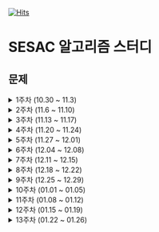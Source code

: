 [![Hits](https://hits.seeyoufarm.com/api/count/incr/badge.svg?url=https%3A%2F%2Fgithub.com%2Flake041%2Fsesac-algorithm&count_bg=%2379C83D&title_bg=%23555555&icon=&icon_color=%23E7E7E7&title=hits&edge_flat=false)](https://hits.seeyoufarm.com)

# SESAC 알고리즘 스터디

## 문제

<details>
<summary>1주차 (10.30 ~ 11.3)</summary>

|     | 제목                                                                                | 알고리즘 고득점 Kit | 난이도 | 완료한 사람 | 정답률 |
| --- | ----------------------------------------------------------------------------------- | ------------------- | ------ | ----------- | ------ |
| 월  | [전화번호 목록](https://school.programmers.co.kr/learn/courses/30/lessons/42577)    | 해시                | Lv. 2  | 53,969명    | 60%    |
| 월  | [의상](https://school.programmers.co.kr/learn/courses/30/lessons/42578)             | 해시                | Lv. 2  | 49,707명    | 63%    |
| 화  | [베스트앨범](https://school.programmers.co.kr/learn/courses/30/lessons/42579)       | 해시                | Lv. 3  | 30,947명    | 52%    |
| 화  | [타겟 넘버](https://school.programmers.co.kr/learn/courses/30/lessons/43165)        | BFS/DFS             | Lv. 2  | 47,923명    | 60%    |
| 수  | [네트워크](https://school.programmers.co.kr/learn/courses/30/lessons/43162)         | BFS/DFS             | Lv. 3  | 33,211명    | 60%    |
| 수  | [게임 맵 최단거리](https://school.programmers.co.kr/learn/courses/30/lessons/1844)  | BFS/DFS             | Lv. 2  | 20,299명    | 58%    |
| 목  | [단어 변환](https://school.programmers.co.kr/learn/courses/30/lessons/43163)        | BFS/DFS             | Lv. 3  | 25,100명    | 58%    |
| 목  | [아이템 줍기](https://school.programmers.co.kr/learn/courses/30/lessons/87694)      | BFS/DFS             | Lv. 3  | 3,526명     | 24%    |
| 금  | [여행경로](https://school.programmers.co.kr/learn/courses/30/lessons/43164)         | BFS/DFS             | Lv. 3  | 17,963명    | 45%    |
| 금  | [퍼즐 조각 채우기](https://school.programmers.co.kr/learn/courses/30/lessons/84021) | BFS/DFS             | Lv. 3  | 2,491명     | 14%    |

</details>

<details>
<summary>2주차 (11.6 ~ 11.10)</summary>

|     | 제목                                                                                  | 알고리즘 고득점 Kit | 난이도 | 완료한 사람 | 정답률 |
| --- | ------------------------------------------------------------------------------------- | ------------------- | ------ | ----------- | ------ |
| 월  | [올바른 괄호](https://school.programmers.co.kr/learn/courses/30/lessons/12909)        | 스택/큐             | Lv. 2  | 38,988명    | 77%    |
| 월  | [기능개발](https://school.programmers.co.kr/learn/courses/30/lessons/42586)           | 스택/큐             | Lv. 2  | 55,018명    | 63%    |
| 화  | [프로세스](https://school.programmers.co.kr/learn/courses/30/lessons/42587)           | 스택/큐             | Lv. 2  | 44,383명    | 62%    |
| 화  | [다리를 지나는 트럭](https://school.programmers.co.kr/learn/courses/30/lessons/42583) | 스택/큐             | Lv. 2  | 34,663명    | 52%    |
| 수  | [주식가격](https://school.programmers.co.kr/learn/courses/30/lessons/42584)           | 스택/큐             | Lv. 2  | 37,374명    | 57%    |
| 수  | [더 맵게](https://school.programmers.co.kr/learn/courses/30/lessons/42626)            | 힙                  | Lv. 2  | 35,963명    | 58%    |
| 목  | [디스크 컨트롤러](https://school.programmers.co.kr/learn/courses/30/lessons/42627)    | 힙                  | Lv. 3  | 16,555명    | 44%    |
| 목  | [이중우선순위큐](https://school.programmers.co.kr/learn/courses/30/lessons/42628)     | 힙                  | Lv. 3  | 20,651명    | 60%    |
| 금  | [가장 큰 수](https://school.programmers.co.kr/learn/courses/30/lessons/42746)         | 정렬                | Lv. 2  | 42,636명    | 52%    |
| 금  | [H-Index](https://school.programmers.co.kr/learn/courses/30/lessons/42747)            | 정렬                | Lv. 2  | 40,198명    | 64%    |

</details>

<details>
<summary>3주차 (11.13 ~ 11.17)</summary>

|     | 제목                                                                                    | 알고리즘 고득점 Kit | 난이도 | 완료한 사람 | 정답률 |
| --- | --------------------------------------------------------------------------------------- | ------------------- | ------ | ----------- | ------ |
| 월  | [소수 찾기](https://school.programmers.co.kr/learn/courses/30/lessons/42839)            | 완전탐색            | Lv. 2  | 33,079명    | 52%    |
| 월  | [카펫](https://school.programmers.co.kr/learn/courses/30/lessons/42842)                 | 완전탐색            | Lv. 2  | 40,425명    | 71%    |
| 화  | [피로도](https://school.programmers.co.kr/learn/courses/30/lessons/87946)               | 완전탐색            | Lv. 2  | 15,507명    | 61%    |
| 화  | [전력망을 둘로 나누기](https://school.programmers.co.kr/learn/courses/30/lessons/86971) | 완전탐색            | Lv. 2  | 9,830명     | 48%    |
| 수  | [모음사전](https://school.programmers.co.kr/learn/courses/30/lessons/84512)             | 완전탐색            | Lv. 2  | 13,906명    | 58%    |
| 수  | [조이스틱](https://school.programmers.co.kr/learn/courses/30/lessons/42860)             | 탐욕법              | Lv. 2  | 15,656명    | 35%    |
| 목  | [큰 수 만들기](https://school.programmers.co.kr/learn/courses/30/lessons/42883)         | 탐욕법              | Lv. 2  | 23,431명    | 51%    |
| 목  | [구명보트](https://school.programmers.co.kr/learn/courses/30/lessons/42885)             | 탐욕법              | Lv. 2  | 28,385명    | 69%    |
| 금  | [섬 연결하기](https://school.programmers.co.kr/learn/courses/30/lessons/42861)          | 탐욕법              | Lv. 3  | 11,753명    | 46%    |
| 금  | [단속카메라](https://school.programmers.co.kr/learn/courses/30/lessons/42884)           | 탐욕법              | Lv. 3  | 12,094명    | 54%    |

</details>

<details>
<summary>4주차 (11.20 ~ 11.24)</summary>

|     | 제목                                                                            | 알고리즘 고득점 Kit | 난이도 | 완료한 사람 | 정답률 |
| --- | ------------------------------------------------------------------------------- | ------------------- | ------ | ----------- | ------ |
| 월  | [N으로 표현](https://school.programmers.co.kr/learn/courses/30/lessons/42895)   | DP                  | Lv. 3  | 13,669명    | 26%    |
| 월  | [정수 삼각형](https://school.programmers.co.kr/learn/courses/30/lessons/43105)  | DP                  | Lv. 3  | 21,801명    | 60%    |
| 화  | [등굣길](https://school.programmers.co.kr/learn/courses/30/lessons/42898)       | DP                  | Lv. 3  | 14,620명    | 56%    |
| 화  | [사칙연산](https://school.programmers.co.kr/learn/courses/30/lessons/1843)      | DP                  | Lv. 4  | 1,505명     | 13%    |
| 수  | [도둑질](https://school.programmers.co.kr/learn/courses/30/lessons/42897)       | DP                  | Lv. 4  | 6,397명     | 36%    |
| 수  | [입국심사](https://school.programmers.co.kr/learn/courses/30/lessons/43238)     | 이분탐색            | Lv. 3  | 17,016명    | 43%    |
| 목  | [징검다리](https://school.programmers.co.kr/learn/courses/30/lessons/43236)     | 이분탐색            | Lv. 3  | 5,458명     | 26%    |
| 목  | [가장 먼 노드](https://school.programmers.co.kr/learn/courses/30/lessons/49189) | 그래프              | Lv. 3  | 17,461명    | 46%    |
| 금  | [순위](https://school.programmers.co.kr/learn/courses/30/lessons/49191)         | 그래프              | Lv. 3  | 9,698명     | 39%    |
| 금  | [방의 개수](https://school.programmers.co.kr/learn/courses/30/lessons/49190)    | 그래프              | Lv. 5  | 17,72명     | 5%     |

</details>

<details>
<summary>5주차 (11.27 ~ 12.01)</summary>

|     | 제목                                                                                         |                              | 난이도 | 완료한 사람 | 정답률 |
| --- | -------------------------------------------------------------------------------------------- | ---------------------------- | ------ | ----------- | ------ |
| 월  | [[1차] 셔틀버스](https://school.programmers.co.kr/learn/courses/30/lessons/17678)            | 2018 KAKAO BLIND RECRUITMENT | Lv. 3  | 6,106명     | 42%    |
| 월  | [[1차] 뉴스 클러스터링](https://school.programmers.co.kr/learn/courses/30/lessons/17677)     | 2018 KAKAO BLIND RECRUITMENT | Lv. 2  | 17,329명    | 61%    |
| 월  | [[1차] 추석 트래픽](https://school.programmers.co.kr/learn/courses/30/lessons/17676)         | 2018 KAKAO BLIND RECRUITMENT | Lv. 3  | 7,455명     | 21%    |
| 화  | [[1차] 프렌즈4블록](https://school.programmers.co.kr/learn/courses/30/lessons/17679)         | 2018 KAKAO BLIND RECRUITMENT | Lv. 2  | 10,926명    | 55%    |
| 화  | [[1차] 캐시](https://school.programmers.co.kr/learn/courses/30/lessons/17680)                | 2018 KAKAO BLIND RECRUITMENT | Lv. 2  | 17,340명    | 63%    |
| 화  | [[3차] 방금그곡](https://school.programmers.co.kr/learn/courses/30/lessons/17683)            | 2018 KAKAO BLIND RECRUITMENT | Lv. 2  | 8,644명     | 48%    |
| 수  | [[3차] 압축](https://school.programmers.co.kr/learn/courses/30/lessons/17684)                | 2018 KAKAO BLIND RECRUITMENT | Lv. 2  | 11,085명    | 59%    |
| 수  | [[3차] 파일명 정렬](https://school.programmers.co.kr/learn/courses/30/lessons/17686)         | 2018 KAKAO BLIND RECRUITMENT | Lv. 2  | 10,760명    | 56%    |
| 수  | [[3차] n진수 게임](https://school.programmers.co.kr/learn/courses/30/lessons/17687)          | 2018 KAKAO BLIND RECRUITMENT | Lv. 2  | 11,285명    | 59%    |
| 목  | [멀리 뛰기](https://school.programmers.co.kr/learn/courses/30/lessons/12914)                 |                              | Lv. 2  | 16,938명    | 68%    |
| 목  | [땅따먹기](https://school.programmers.co.kr/learn/courses/30/lessons/12913)                  |                              | Lv. 2  | 12,884명    | 57%    |
| 목  | [다음 큰 숫자](https://school.programmers.co.kr/learn/courses/30/lessons/12911)              |                              | Lv. 2  | 24,388명    | 73%    |
| 금  | [연속 펄스 부분 수열의 합](https://school.programmers.co.kr/learn/courses/30/lessons/161988) |                              | Lv. 3  | 2,390명     | 41%    |
| 금  | [연속 부분 수열 합의 개수](https://school.programmers.co.kr/learn/courses/30/lessons/131701) |                              | Lv. 2  | 7,769명     | 66%    |
| 금  | [연속된 부분 수열의 합](https://school.programmers.co.kr/learn/courses/30/lessons/178870)    |                              | Lv. 2  | 6,355명     | 50%    |

</details>

<details>
<summary>6주차 (12.04 ~ 12.08)</summary>

|     | 제목                                                                                  |                                | 난이도 | 완료한 사람 | 정답률 |
| --- | ------------------------------------------------------------------------------------- | ------------------------------ | ------ | ----------- | ------ |
| 월  | [불량 사용자](https://school.programmers.co.kr/learn/courses/30/lessons/64064)        | 2019 카카오 개발자 겨울 인턴십 | Lv. 3  | 8,273명     | 49%    |
| 화  | [이진 변환 반복하기](https://school.programmers.co.kr/learn/courses/30/lessons/70129) | 월간 코드 챌린지 시즌1         | Lv. 2  | 22,076명    | 76%    |
| 수  | [n^2 배열 자르기](https://school.programmers.co.kr/learn/courses/30/lessons/87390)    | 월간 코드 챌린지 시즌3         | Lv. 2  | 10,256명    | 64%    |
| 목  | [튜플](https://school.programmers.co.kr/learn/courses/30/lessons/64065)               | 2019 카카오 개발자 겨울 인턴십 | Lv. 2  | 19,927명    | 63%    |
| 금  | [2 x n 타일링](https://school.programmers.co.kr/learn/courses/30/lessons/12900)       |                                | Lv. 2  | 12,140명    | 54%    |

</details>

<details>
<summary>7주차 (12.11 ~ 12.15)</summary>

|     | 제목                                                                               |                                | 난이도 | 완료한 사람 | 정답률 |
| --- | ---------------------------------------------------------------------------------- | ------------------------------ | ------ | ----------- | ------ |
| 월  | [호텔 대실](https://school.programmers.co.kr/learn/courses/30/lessons/155651)      |                                | Lv. 2  | 5,228명     | 47%    |
| 화  | [징검다리 건너기](https://school.programmers.co.kr/learn/courses/30/lessons/64062) | 2019 카카오 개발자 겨울 인턴십 | Lv. 3  | 6,647명     | 47%    |
| 수  | [3 x n 타일링](https://school.programmers.co.kr/learn/courses/30/lessons/12902)    |                                | Lv. 2  | 3,419명     | 31%    |
| 목  | [예상 대진표](https://school.programmers.co.kr/learn/courses/30/lessons/12985)     | 2017 팁스타운                  | Lv. 2  | 17,576명    | 68%    |
| 금  | [후보키](https://school.programmers.co.kr/learn/courses/30/lessons/42890)          | 2019 KAKAO BLIND RECRUITMENT   | Lv. 2  | 9,049명     | 40%    |

</details>

<details>
<summary>8주차 (12.18 ~ 12.22)</summary>

|     | 제목                                                                                       |                                             | 난이도 | 완료한 사람 | 정답률 |
| --- | ------------------------------------------------------------------------------------------ | ------------------------------------------- | ------ | ----------- | ------ |
| 월  | [최댓값과 최솟값](https://school.programmers.co.kr/learn/courses/30/lessons/12939)         |                                             | Lv. 2  | 37,677명    | 79%    |
| 월  | [숫자 카드 나누기](https://school.programmers.co.kr/learn/courses/30/lessons/135807)       |                                             | Lv. 2  | 3,630명     | 46%    |
| 월  | [부대복귀](https://school.programmers.co.kr/learn/courses/30/lessons/132266)               |                                             | Lv. 3  | 2,016명     | 39%    |
| 화  | [JadenCase 문자열 만들기](https://school.programmers.co.kr/learn/courses/30/lessons/12951) |                                             | Lv. 2  | 29,131명    | 77%    |
| 화  | [숫자 변환하기](https://school.programmers.co.kr/learn/courses/30/lessons/154538)          |                                             | Lv. 2  | 5,522명     | 55%    |
| 화  | [요격 시스템](https://school.programmers.co.kr/learn/courses/30/lessons/181188)            |                                             | Lv. 2  | 6,559명     | 34%    |
| 수  | [짝지어 제거하기](https://school.programmers.co.kr/learn/courses/30/lessons/12973)         | 2017 팁스타운                               | Lv. 2  | 24,706명    | 72%    |
| 수  | [귤 고르기](https://school.programmers.co.kr/learn/courses/30/lessons/138476)              |                                             | Lv. 2  | 11,469명    | 67%    |
| 수  | [혼자서 하는 틱택토](https://school.programmers.co.kr/learn/courses/30/lessons/160585)     |                                             | Lv. 2  | 2,952명     | 35%    |
| 목  | [숫자의 표현](https://school.programmers.co.kr/learn/courses/30/lessons/12924)             |                                             | Lv. 2  | 24,146명    | 75%    |
| 목  | [행렬 테두리 회전하기](https://school.programmers.co.kr/learn/courses/30/lessons/77485)    | 2021 Dev-Matching: 웹 백엔드 개발자(상반기) | Lv. 2  | 11,342명    | 47%    |
| 목  | [인사고과](https://school.programmers.co.kr/learn/courses/30/lessons/152995)               |                                             | Lv. 3  | 2,316명     | 36%    |
| 금  | [피보나치 수](https://school.programmers.co.kr/learn/courses/30/lessons/12945)             |                                             | Lv. 2  | 31,336명    | 73%    |
| 금  | [다단계 칫솔 판매](https://school.programmers.co.kr/learn/courses/30/lessons/77486)        | 2021 Dev-Matching: 웹 백엔드 개발자(상반기) | Lv. 3  | 5,798명     | 40%    |
| 금  | [혼자 놀기의 달인](https://school.programmers.co.kr/learn/courses/30/lessons/131130)       |                                             | Lv. 2  | 3,272명     | 39%    |

</details>

<details>
<summary>9주차 (12.25 ~ 12.29)</summary>

|     | 제목                                                                                     |                                      | 난이도 | 완료한 사람 | 정답률 |
| --- | ---------------------------------------------------------------------------------------- | ------------------------------------ | ------ | ----------- | ------ |
| 월  | [쿼드압축 후 개수 세기](https://school.programmers.co.kr/learn/courses/30/lessons/68936) | 월간 코드 챌린지 시즌1               | Lv. 2  | 7,613명     | 52%    |
| 월  | [삼각 달팽이](https://school.programmers.co.kr/learn/courses/30/lessons/68645)           | 월간 코드 챌린지 시즌1               | Lv. 2  | 11,194명    | 51%    |
| 화  | [미로 탈출](https://school.programmers.co.kr/learn/courses/30/lessons/159993)            |                                      | Lv. 2  | 4,351명     | 44%    |
| 화  | [광물 캐기](https://school.programmers.co.kr/learn/courses/30/lessons/172927)            |                                      | Lv. 2  | 4,036명     | 41%    |
| 수  | [토마토](https://www.acmicpc.net/problem/7576)                                           | [Class 3](https://solved.ac/class/3) | 골드 5 | 43,132명    | 36%    |
| 수  | [토마토](https://www.acmicpc.net/problem/7569)                                           | [Class 3](https://solved.ac/class/3) | 골드 5 | 25,603명    | 42%    |
| 목  | [DSLR](https://www.acmicpc.net/problem/9019)                                             | [Class 3](https://solved.ac/class/3) | 골드 4 | 11,896명    | 20%    |
| 목  | [연구소](https://www.acmicpc.net/problem/14502)                                          | [Class 4](https://solved.ac/class/4) | 골드 4 | 29,656명    | 55%    |
| 금  | [치즈](https://www.acmicpc.net/problem/2638)                                             | [Class 4](https://solved.ac/class/4) | 골드 3 | 8,913명     | 46%    |
| 금  | [벽 부수고 이동하기](https://www.acmicpc.net/problem/2206)                               | [Class 4](https://solved.ac/class/4) | 골드 3 | 21,335명    | 23%    |

</details>

<details>
<summary>10주차 (01.01 ~ 01.05)</summary>

|     | 제목                                                                                     |                             | 난이도 | 완료한 사람 | 정답률 |
| --- | ---------------------------------------------------------------------------------------- | --------------------------- | ------ | ----------- | ------ |
| 월  | [영어 끝말잇기](https://school.programmers.co.kr/learn/courses/30/lessons/12981)         | Summer/Winter Coding(~2018) | Lv. 2  | 22,124명    | 69%    |
| 월  | [점프와 순간 이동](https://school.programmers.co.kr/learn/courses/30/lessons/12980)      | Summer/Winter Coding(~2018) | Lv. 2  | 16,463명    | 69%    |
| 화  | [무인도 여행](https://school.programmers.co.kr/learn/courses/30/lessons/154540)          |                             | Lv. 2  | 5,594명     | 48%    |
| 화  | [리코쳇 로봇](https://school.programmers.co.kr/learn/courses/30/lessons/169199)          |                             | Lv. 2  | 3,336명     | 43%    |
| 수  | [최솟값 만들기](https://school.programmers.co.kr/learn/courses/30/lessons/12941)         |                             | Lv. 2  | 29,964명    | 77%    |
| 수  | [교점에 별 만들기](https://school.programmers.co.kr/learn/courses/30/lessons/87377)      | 위클리 챌린지               | Lv. 2  | 3,914명     | 31%    |
| 목  | [하노이의 탑](https://school.programmers.co.kr/learn/courses/30/lessons/12946)           |                             | Lv. 2  | 7,088명     | 43%    |
| 목  | [줄 서는 방법](https://school.programmers.co.kr/learn/courses/30/lessons/12936)          |                             | Lv. 2  | 5,978명     | 46%    |
| 금  | [가장 큰 정사각형 찾기](https://school.programmers.co.kr/learn/courses/30/lessons/12905) |                             | Lv. 2  | 9,137명     | 44%    |
| 금  | [가장 긴 팰린드롬](https://school.programmers.co.kr/learn/courses/30/lessons/12904)      |                             | Lv. 3  | 7,042명     | 42%    |

</details>

<details>
<summary>11주차 (01.08 ~ 01.12)</summary>

|     | 제목                                                                                                                     |        | 난이도 | 완료한 사람 | 정답률 |
| --- | ------------------------------------------------------------------------------------------------------------------------ | ------ | ------ | ----------- | ------ |
| 월  | [여행경로](https://school.programmers.co.kr/learn/courses/30/lessons/43164)                                              | BFS    | Lv. 3  | 17,963명    | 45%    |
| 월  | [숨바꼭질 2](https://www.acmicpc.net/problem/12851)                                                                      | BFS    | 골드 4 | 9,752명     | 25%    |
| 월  | [아기상어](https://www.acmicpc.net/problem/16236)                                                                        | BFS    | 골드 3 | 18,357명    | 43%    |
| 월  | [특정 기간동안 대여 가능한 자동차들의 대여비용 구하기](https://school.programmers.co.kr/learn/courses/30/lessons/157339) | SQL    | Lv. 4  | 4,633명     | 43%    |
| 화  | [전력망을 둘로 나누기](https://school.programmers.co.kr/learn/courses/30/lessons/86971)                                  | DFS    | Lv. 2  | 9,830명     | 48%    |
| 화  | [ABCDE](https://www.acmicpc.net/problem/13023)                                                                           | DFS    | 골드 5 | 9,555명     | 28%    |
| 화  | [알파벳](https://www.acmicpc.net/problem/1987)                                                                           | DFS    | 골드 4 | 20,374명    | 28%    |
| 화  | [자동차 대여 기록 별 대여 금액 구하기](https://school.programmers.co.kr/learn/courses/30/lessons/151141)                 | SQL    | Lv. 4  | 3,348명     | 43%    |
| 수  | [등굣길](https://school.programmers.co.kr/learn/courses/30/lessons/42898)                                                | DP     | Lv. 3  | 14,620명    | 56%    |
| 수  | [파이프 옮기기 1](https://www.acmicpc.net/problem/17070)                                                                 | DP     | 골드 5 | 12,072명    | 46%    |
| 수  | [가장 긴 바이토닉 부분 수열](https://www.acmicpc.net/problem/11054)                                                      | DP     | 골드 4 | 20,481명    | 51%    |
| 수  | [저자 별 카테고리 별 매출액 집계하기](https://school.programmers.co.kr/learn/courses/30/lessons/144856)                  | SQL    | Lv. 4  | 7,758명     | 70%    |
| 목  | [큰 수 만들기](https://school.programmers.co.kr/learn/courses/30/lessons/42883)                                          | 그리디 | Lv. 2  | 23,431명    | 51%    |
| 목  | [A와 B](https://www.acmicpc.net/problem/12904)                                                                           | 그리디 | 골드 5 | 5,931명     | 46%    |
| 목  | [카드 정렬하기](https://www.acmicpc.net/problem/1715)                                                                    | 그리디 | 골드 4 | 16,267명    | 34%    |
| 목  | [주문량이 많은 아이스크림들 조회하기](https://school.programmers.co.kr/learn/courses/30/lessons/133027)                  | SQL    | Lv. 4  | 9,625명     | 69%    |
| 금  | [불량 사용자](https://school.programmers.co.kr/learn/courses/30/lessons/64064)                                           | 구현   | Lv. 3  | 8,273명     | 49%    |
| 금  | [치킨 배달](https://www.acmicpc.net/problem/15686)                                                                       | 구현   | 골드 5 | 24,080명    | 46%    |
| 금  | [미세먼지 안녕!](https://www.acmicpc.net/problem/17144)                                                                  | 구현   | 골드 4 | 13,676명    | 54%    |
| 금  | [취소되지 않은 진료 예약 조회하기](https://school.programmers.co.kr/learn/courses/30/lessons/132204)                     | SQL    | Lv. 4  | 6,174명     | 74%    |

</details>

<details>
<summary>12주차 (01.15 ~ 01.19)</summary>

|     | 제목                                                                                                         |          | 난이도 | 완료한 사람 | 정답률 |
| --- | ------------------------------------------------------------------------------------------------------------ | -------- | ------ | ----------- | ------ |
| 월  | [추가해주세요](https://school.programmers.co.kr/learn/courses/30/lessons/)                                   |          |        |             |        |
| 월  | [이모티콘](https://www.acmicpc.net/problem/14226)                                                            | BFS      | 골드 4 | 6,492명     | 34%    |
| 월  | [마법사 상어와 파이어스톰](https://www.acmicpc.net/problem/20058)                                            | BFS      | 골드 3 | 3,633명     | 40%    |
| 월  | [오프라인/온라인 판매 데이터 통합하기](https://school.programmers.co.kr/learn/courses/30/lessons/131537)     | SQL      | Lv. 4  | 12,596명    | 61%    |
| 화  | [추가해주세요](https://school.programmers.co.kr/learn/courses/30/lessons/)                                   |          |        |             |        |
| 화  | [트리의 지름](https://www.acmicpc.net/problem/1967)                                                          | DFS      | 골드 4 | 13,287명    | 41%    |
| 화  | [텀 프로젝트](https://www.acmicpc.net/problem/9466)                                                          | DFS      | 골드 3 | 10,567명    | 24%    |
| 화  | [상품을 구매한 회원 비율 구하기](https://school.programmers.co.kr/learn/courses/30/lessons/131534)           | SQL      | Lv. 5  | 6,016명     | 41%    |
| 수  | [추가해주세요](https://school.programmers.co.kr/learn/courses/30/lessons/)                                   |          |        |             |        |
| 수  | [평범한 배낭](https://www.acmicpc.net/problem/12865)                                                         | DP       | 골드 5 | 28,860명    | 35%    |
| 수  | [팰린드롬?](https://www.acmicpc.net/problem/10942)                                                           | DP       | 골드 4 | 10,830명    | 29%    |
| 수  | [년, 월, 성별 별 상품 구매 회원 수 구하기](https://school.programmers.co.kr/learn/courses/30/lessons/131532) | SQL      | Lv. 4  | 8,345명     | 74%    |
| 목  | [추가해주세요](https://school.programmers.co.kr/learn/courses/30/lessons/)                                   |          |        |             |        |
| 목  | [단어 수학](https://www.acmicpc.net/problem/1339)                                                            | 그리디   | 골드 4 | 11,508명    | 45%    |
| 목  | [순회강연](https://www.acmicpc.net/problem/2109)                                                             | 그리디   | 골드 3 | 3,692명     | 37%    |
| 목  | [그룹별 조건에 맞는 식당 목록 출력하기](https://school.programmers.co.kr/learn/courses/30/lessons/131124)    | SQL      | Lv. 4  | 8,811명     | 64%    |
| 금  | [징검다리](https://school.programmers.co.kr/learn/courses/30/lessons/43236)                                  | 이분탐색 | Lv. 3  | 5,458명     | 26%    |
| 금  | [공유기 설치](https://www.acmicpc.net/problem/2110)                                                          | 이분탐색 | 골드 4 | 16,762명    | 36%    |
| 금  | [두 용액](https://www.acmicpc.net/problem/2470)                                                              | 이분탐색 | 골드 5 | 12,311명    | 30%    |
| 금  | [서울에 위치한 식당 목록 출력하기](https://school.programmers.co.kr/learn/courses/30/lessons/157339)         | SQL      | Lv. 4  | 4,633명     | 43%    |

</details>

<details>
<summary>13주차 (01.22 ~ 01.26)</summary>

|     | 제목                                                                                                          |           | 난이도 | 완료한 사람 | 정답률 |
| --- | ------------------------------------------------------------------------------------------------------------- | --------- | ------ | ----------- | ------ |
| 월  | [추가해주세요](https://school.programmers.co.kr/learn/courses/30/lessons/)                                    |           |        |             |        |
| 월  | [주사위 굴리기 2](https://www.acmicpc.net/problem/23288)                                                      | BFS       | 골드 3 | 2,584명     | 63%    |
| 월  | [레이저 통신](https://www.acmicpc.net/problem/6087)                                                           | BFS       | 골드 3 | 2,381명     | 24%    |
| 월  | [5월 식품들의 총매출 조회하기](https://school.programmers.co.kr/learn/courses/30/lessons/131117)              | SQL       | Lv. 4  | 9,283명     | 81%    |
| 화  | [추가해주세요](https://school.programmers.co.kr/learn/courses/30/lessons/)                                    |           |        |             |        |
| 화  | [암호 만들기](https://www.acmicpc.net/problem/1759)                                                           | 백트래킹  | 골드 4 | 13,287명    | 41%    |
| 화  | [스도쿠](https://www.acmicpc.net/problem/2580)                                                                | 백트래킹  | 골드 4 | 17,549명    | 26%    |
| 월  | [식품분류별 가장 비싼 식품의 정보 조회하기](https://school.programmers.co.kr/learn/courses/30/lessons/131116) | SQL       | Lv. 4  | 8,779명     | 81%    |
| 수  | [추가해주세요](https://school.programmers.co.kr/learn/courses/30/lessons/)                                    |           |        |             |        |
| 수  | [동전 1](https://www.acmicpc.net/problem/2293)                                                                | DP        | 골드 5 | 21,538명    | 46%    |
| 수  | [뮤탈리스크](https://www.acmicpc.net/problem/12869)                                                           | DP        | 골드 4 | 2,809명     | 47%    |
| 월  | [우유와 요거트가 담긴 장바구니](https://school.programmers.co.kr/learn/courses/30/lessons/62284)              | SQL       | Lv. 4  | 14,272명    | 71%    |
| 목  | [추가해주세요](https://school.programmers.co.kr/learn/courses/30/lessons/)                                    |           |        |             |        |
| 목  | [수 묶기](https://www.acmicpc.net/problem/1744)                                                               | 그리디    | 골드 3 | 10,079명    | 32%    |
| 목  | [저울](https://www.acmicpc.net/problem/2437)                                                                  | 그리디    | 골드 2 | 7,070명     | 39%    |
| 목  | [입양 시각 구하기(2)](https://school.programmers.co.kr/learn/courses/30/lessons/59413)                        | SQL       | Lv. 4  | 29,083명    | 59%    |
| 금  | [연속된 부분 수열의 합](https://school.programmers.co.kr/learn/courses/30/lessons/178870)                     | 투 포인터 | Lv. 2  | 6,355명     | 50%    |
| 금  | [부분합](https://www.acmicpc.net/problem/1806)                                                                | 투 포인터 | 골드 4 | 17,184명    | 25%    |
| 금  | [소수의 연속합](https://www.acmicpc.net/problem/1644)                                                         | 투 포인터 | 골드 3 | 12,817명    | 41%    |
| 금  | [보호소에서 중성화한 동물](https://school.programmers.co.kr/learn/courses/30/lessons/59045)                   | SQL       | Lv. 4  | 37,183명    | 85%    |

</details>
